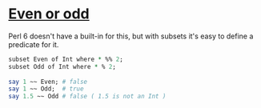[1]: https://rosettacode.org/wiki/Even_or_odd

# [Even or odd][1]

Perl 6 doesn't have a built-in for this, but with subsets it's easy to define a predicate for it.

```perl
subset Even of Int where * %% 2;
subset Odd of Int where * % 2;
 
say 1 ~~ Even; # false
say 1 ~~ Odd;  # true
say 1.5 ~~ Odd # false ( 1.5 is not an Int )
```